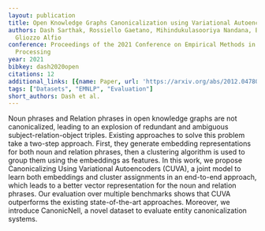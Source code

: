 ```yaml
---
layout: publication
title: Open Knowledge Graphs Canonicalization using Variational Autoencoders
authors: Dash Sarthak, Rossiello Gaetano, Mihindukulasooriya Nandana, Bagchi Sugato,
  Gliozzo Alfio
conference: Proceedings of the 2021 Conference on Empirical Methods in Natural Language
  Processing
year: 2021
bibkey: dash2020open
citations: 12
additional_links: [{name: Paper, url: 'https://arxiv.org/abs/2012.04780'}]
tags: ["Datasets", "EMNLP", "Evaluation"]
short_authors: Dash et al.
---
```

Noun phrases and Relation phrases in open knowledge graphs are not
canonicalized, leading to an explosion of redundant and ambiguous
subject-relation-object triples. Existing approaches to solve this problem take
a two-step approach. First, they generate embedding representations for both
noun and relation phrases, then a clustering algorithm is used to group them
using the embeddings as features. In this work, we propose Canonicalizing Using
Variational Autoencoders (CUVA), a joint model to learn both embeddings and
cluster assignments in an end-to-end approach, which leads to a better vector
representation for the noun and relation phrases. Our evaluation over multiple
benchmarks shows that CUVA outperforms the existing state-of-the-art
approaches. Moreover, we introduce CanonicNell, a novel dataset to evaluate
entity canonicalization systems.